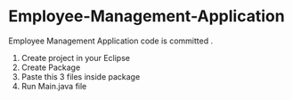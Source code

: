 # Employee-Management-Application
Employee Management Application code is committed . 

1. Create project in your Eclipse 
2.  Create Package
3. Paste this 3 files inside package
4. Run Main.java file
